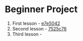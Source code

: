 # Beginner Project
1. First lesson - [e7e5042](https://github.com/antonpv1992/mysite.local/commit/e7e5042616756191c109ac3f9fe2e19cec433a4a)
2. Second lesson - [7525c76](https://github.com/antonpv1992/mysite.local/commit/7525c76a3cf204b0961b975c3e3e939d2523ab17)
3. Third lesson - []()